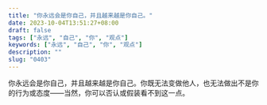 ```yaml
---
title: "你永远会是你自己，并且越来越是你自己。"
date: 2023-10-04T13:51:27+08:00
draft: false
tags: ["永远", "自己", "你", "观点"]
keywords: ["永远", "自己", "你", "观点"]
description: ""
slug: "0403"
---
```


你永远会是你自己，并且越来越是你自己。你既无法变做他人，也无法做出不是你的行为或态度——当然，你可以否认或假装看不到这一点。